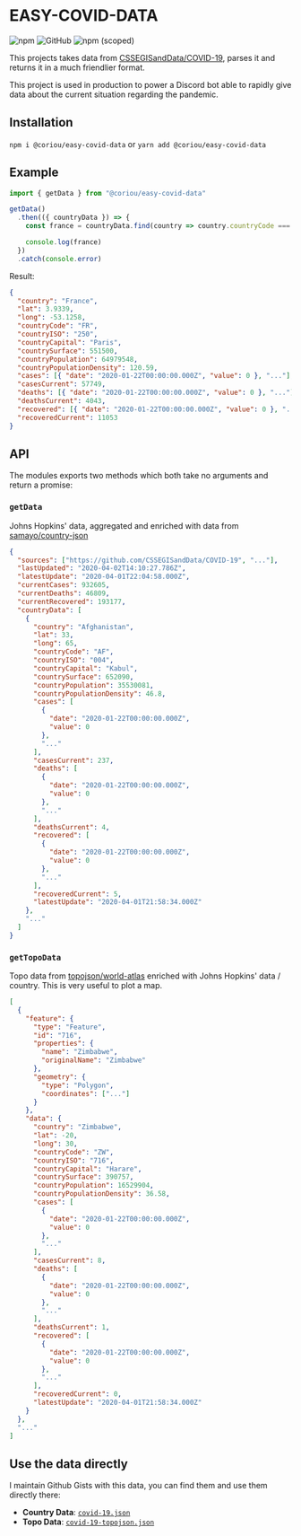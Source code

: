 # EASY-COVID-DATA

![npm](https://img.shields.io/npm/dy/@coriou/easy-covid-data?style=for-the-badge)
![GitHub](https://img.shields.io/github/license/coriou/easy-covid-data?style=for-the-badge)
![npm (scoped)](https://img.shields.io/npm/v/@coriou/easy-covid-data?style=for-the-badge)

This projects takes data from [CSSEGISandData/COVID-19](https://github.com/CSSEGISandData/COVID-19), parses it and returns it in a much friendlier format.

This project is used in production to power a Discord bot able to rapidly give data about the current situation regarding the pandemic.

## Installation

`npm i @coriou/easy-covid-data` or `yarn add @coriou/easy-covid-data`

## Example

```js
import { getData } from "@coriou/easy-covid-data"

getData()
  .then(({ countryData }) => {
    const france = countryData.find(country => country.countryCode === "FR")

    console.log(france)
  })
  .catch(console.error)
```

Result:

```json
{
  "country": "France",
  "lat": 3.9339,
  "long": -53.1258,
  "countryCode": "FR",
  "countryISO": "250",
  "countryCapital": "Paris",
  "countrySurface": 551500,
  "countryPopulation": 64979548,
  "countryPopulationDensity": 120.59,
  "cases": [{ "date": "2020-01-22T00:00:00.000Z", "value": 0 }, "..."],
  "casesCurrent": 57749,
  "deaths": [{ "date": "2020-01-22T00:00:00.000Z", "value": 0 }, "..."],
  "deathsCurrent": 4043,
  "recovered": [{ "date": "2020-01-22T00:00:00.000Z", "value": 0 }, "..."],
  "recoveredCurrent": 11053
}
```

## API

The modules exports two methods which both take no arguments and return a promise:

### `getData`

Johns Hopkins' data, aggregated and enriched with data from [samayo/country-json](https://github.com/samayo/country-json)

```json
{
  "sources": ["https://github.com/CSSEGISandData/COVID-19", "..."],
  "lastUpdated": "2020-04-02T14:10:27.786Z",
  "latestUpdate": "2020-04-01T22:04:58.000Z",
  "currentCases": 932605,
  "currentDeaths": 46809,
  "currentRecovered": 193177,
  "countryData": [
    {
      "country": "Afghanistan",
      "lat": 33,
      "long": 65,
      "countryCode": "AF",
      "countryISO": "004",
      "countryCapital": "Kabul",
      "countrySurface": 652090,
      "countryPopulation": 35530081,
      "countryPopulationDensity": 46.8,
      "cases": [
        {
          "date": "2020-01-22T00:00:00.000Z",
          "value": 0
        },
        "..."
      ],
      "casesCurrent": 237,
      "deaths": [
        {
          "date": "2020-01-22T00:00:00.000Z",
          "value": 0
        },
        "..."
      ],
      "deathsCurrent": 4,
      "recovered": [
        {
          "date": "2020-01-22T00:00:00.000Z",
          "value": 0
        },
        "..."
      ],
      "recoveredCurrent": 5,
      "latestUpdate": "2020-04-01T21:58:34.000Z"
    },
    "..."
  ]
}
```

### `getTopoData`

Topo data from [topojson/world-atlas](https://github.com/topojson/world-atlas) enriched with Johns Hopkins' data / country. This is very useful to plot a map.

```json
[
  {
    "feature": {
      "type": "Feature",
      "id": "716",
      "properties": {
        "name": "Zimbabwe",
        "originalName": "Zimbabwe"
      },
      "geometry": {
        "type": "Polygon",
        "coordinates": ["..."]
      }
    },
    "data": {
      "country": "Zimbabwe",
      "lat": -20,
      "long": 30,
      "countryCode": "ZW",
      "countryISO": "716",
      "countryCapital": "Harare",
      "countrySurface": 390757,
      "countryPopulation": 16529904,
      "countryPopulationDensity": 36.58,
      "cases": [
        {
          "date": "2020-01-22T00:00:00.000Z",
          "value": 0
        },
        "..."
      ],
      "casesCurrent": 8,
      "deaths": [
        {
          "date": "2020-01-22T00:00:00.000Z",
          "value": 0
        },
        "..."
      ],
      "deathsCurrent": 1,
      "recovered": [
        {
          "date": "2020-01-22T00:00:00.000Z",
          "value": 0
        },
        "..."
      ],
      "recoveredCurrent": 0,
      "latestUpdate": "2020-04-01T21:58:34.000Z"
    }
  },
  "..."
]
```

## Use the data directly

I maintain Github Gists with this data, you can find them and use them directly there:

- **Country Data**: [`covid-19.json`](https://gist.github.com/9c1092560b251f2843d802b0b04beb87)
- **Topo Data**: [`covid-19-topojson.json`](https://gist.github.com/201288651baee8df5fcb45f056237739)
